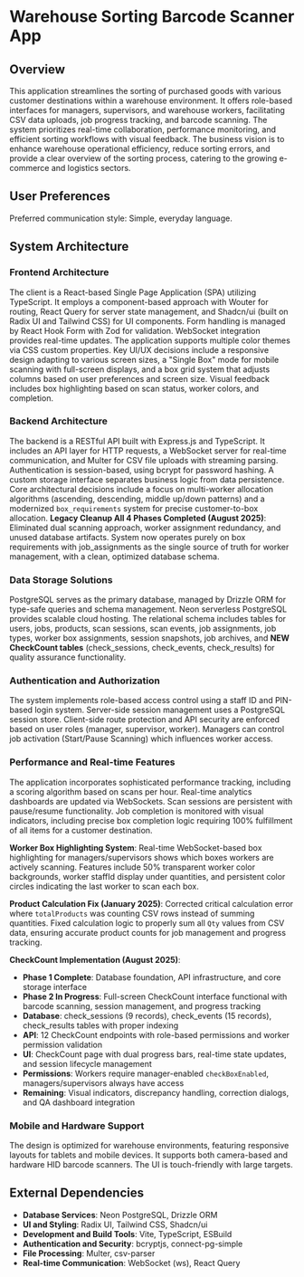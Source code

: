# Warehouse Sorting Barcode Scanner App

## Overview

This application streamlines the sorting of purchased goods with various customer destinations within a warehouse environment. It offers role-based interfaces for managers, supervisors, and warehouse workers, facilitating CSV data uploads, job progress tracking, and barcode scanning. The system prioritizes real-time collaboration, performance monitoring, and efficient sorting workflows with visual feedback. The business vision is to enhance warehouse operational efficiency, reduce sorting errors, and provide a clear overview of the sorting process, catering to the growing e-commerce and logistics sectors.

## User Preferences

Preferred communication style: Simple, everyday language.

## System Architecture

### Frontend Architecture

The client is a React-based Single Page Application (SPA) utilizing TypeScript. It employs a component-based approach with Wouter for routing, React Query for server state management, and Shadcn/ui (built on Radix UI and Tailwind CSS) for UI components. Form handling is managed by React Hook Form with Zod for validation. WebSocket integration provides real-time updates. The application supports multiple color themes via CSS custom properties. Key UI/UX decisions include a responsive design adapting to various screen sizes, a "Single Box" mode for mobile scanning with full-screen displays, and a box grid system that adjusts columns based on user preferences and screen size. Visual feedback includes box highlighting based on scan status, worker colors, and completion.

### Backend Architecture

The backend is a RESTful API built with Express.js and TypeScript. It includes an API layer for HTTP requests, a WebSocket server for real-time communication, and Multer for CSV file uploads with streaming parsing. Authentication is session-based, using bcrypt for password hashing. A custom storage interface separates business logic from data persistence. Core architectural decisions include a focus on multi-worker allocation algorithms (ascending, descending, middle up/down patterns) and a modernized `box_requirements` system for precise customer-to-box allocation. **Legacy Cleanup All 4 Phases Completed (August 2025)**: Eliminated dual scanning approach, worker assignment redundancy, and unused database artifacts. System now operates purely on box requirements with job_assignments as the single source of truth for worker management, with a clean, optimized database schema.

### Data Storage Solutions

PostgreSQL serves as the primary database, managed by Drizzle ORM for type-safe queries and schema management. Neon serverless PostgreSQL provides scalable cloud hosting. The relational schema includes tables for users, jobs, products, scan sessions, scan events, job assignments, job types, worker box assignments, session snapshots, job archives, and **NEW CheckCount tables** (check_sessions, check_events, check_results) for quality assurance functionality.

### Authentication and Authorization

The system implements role-based access control using a staff ID and PIN-based login system. Server-side session management uses a PostgreSQL session store. Client-side route protection and API security are enforced based on user roles (manager, supervisor, worker). Managers can control job activation (Start/Pause Scanning) which influences worker access.

### Performance and Real-time Features

The application incorporates sophisticated performance tracking, including a scoring algorithm based on scans per hour. Real-time analytics dashboards are updated via WebSockets. Scan sessions are persistent with pause/resume functionality. Job completion is monitored with visual indicators, including precise box completion logic requiring 100% fulfillment of all items for a customer destination.

**Worker Box Highlighting System**: Real-time WebSocket-based box highlighting for managers/supervisors shows which boxes workers are actively scanning. Features include 50% transparent worker color backgrounds, worker staffId display under quantities, and persistent color circles indicating the last worker to scan each box.

**Product Calculation Fix (January 2025)**: Corrected critical calculation error where `totalProducts` was counting CSV rows instead of summing quantities. Fixed calculation logic to properly sum all `Qty` values from CSV data, ensuring accurate product counts for job management and progress tracking.

**CheckCount Implementation (August 2025)**: 
- **Phase 1 Complete**: Database foundation, API infrastructure, and core storage interface
- **Phase 2 In Progress**: Full-screen CheckCount interface functional with barcode scanning, session management, and progress tracking
- **Database**: check_sessions (9 records), check_events (15 records), check_results tables with proper indexing
- **API**: 12 CheckCount endpoints with role-based permissions and worker permission validation
- **UI**: CheckCount page with dual progress bars, real-time state updates, and session lifecycle management
- **Permissions**: Workers require manager-enabled `checkBoxEnabled`, managers/supervisors always have access
- **Remaining**: Visual indicators, discrepancy handling, correction dialogs, and QA dashboard integration

### Mobile and Hardware Support

The design is optimized for warehouse environments, featuring responsive layouts for tablets and mobile devices. It supports both camera-based and hardware HID barcode scanners. The UI is touch-friendly with large targets.

## External Dependencies

- **Database Services**: Neon PostgreSQL, Drizzle ORM
- **UI and Styling**: Radix UI, Tailwind CSS, Shadcn/ui
- **Development and Build Tools**: Vite, TypeScript, ESBuild
- **Authentication and Security**: bcryptjs, connect-pg-simple
- **File Processing**: Multer, csv-parser
- **Real-time Communication**: WebSocket (ws), React Query